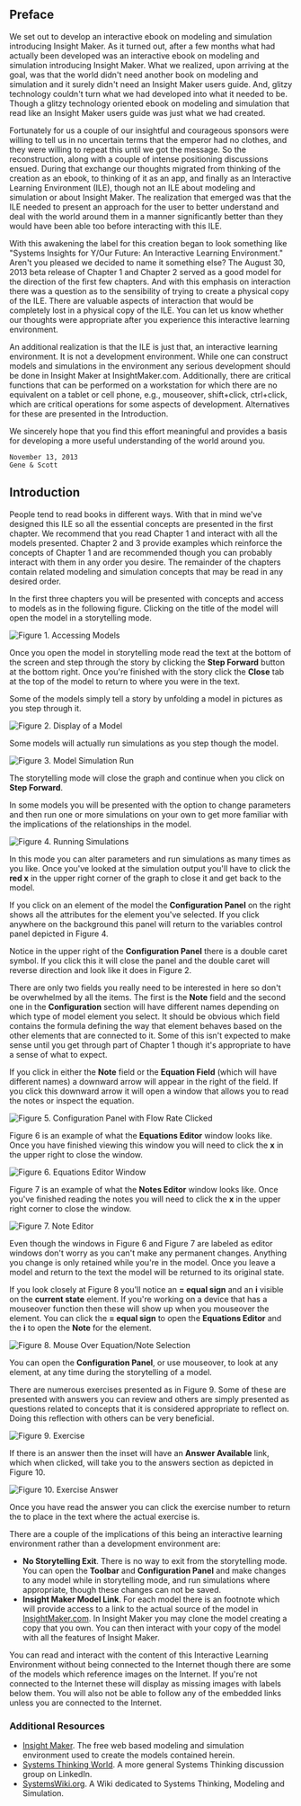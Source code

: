 ## Preface ##

We set out to develop an interactive ebook on modeling and simulation introducing Insight Maker. As it turned out, after a few months what had actually been developed was an interactive ebook on modeling and simulation introducing Insight Maker. What we realized, upon arriving at the goal, was that the world didn't need another book on modeling and simulation and it surely didn't need an Insight Maker users guide. And, glitzy technology couldn't turn what we had developed into what it needed to be. Though a glitzy technology oriented ebook on modeling and simulation that read like an Insight Maker users guide was just what we had created.

Fortunately for us a couple of our insightful and courageous sponsors were willing to tell us in no uncertain terms that the emperor had no clothes, and they were willing to repeat this until we got the message. So the reconstruction, along with a couple of intense positioning discussions ensued. During that exchange our thoughts migrated from thinking of the creation as an ebook, to thinking of it as an app, and finally as an Interactive Learning Environment (ILE), though not an ILE about modeling and simulation or about Insight Maker. The realization that emerged was that the ILE needed to present an approach for the user to better understand and deal with the world around them in a manner significantly better than they would have been able too before interacting with this ILE.

With this awakening the label for this creation began to look something like "Systems Insights for Y/Our Future: An Interactive Learning Environment." Aren't you pleased we decided to name it something else? The August 30, 2013 beta release of Chapter 1 and Chapter 2 served as a good model for the direction of the first few chapters. And with this emphasis on interaction there was a question as to the sensibility of trying to create a physical copy of the ILE. There are valuable aspects of interaction that would be completely lost in a physical copy of the ILE. You can let us know whether our thoughts were appropriate after you experience this interactive learning environment.

An additional realization is that the ILE is just that, an interactive learning environment. It is not a development environment. While one can construct models and simulations in the environment any serious development should be done in Insight Maker at InsightMaker.com. Additionally, there are critical functions that can be performed on a workstation for which there are no equivalent on a tablet or cell phone, e.g., mouseover, shift+click, ctrl+click, which are critical operations for some  aspects of development. Alternatives for these are presented in the Introduction.

We sincerely hope that you find this effort meaningful and provides a basis for developing a more useful understanding of the world around you.

~~~~~
November 13, 2013
Gene & Scott
~~~~~

## Introduction ##

People tend to read books in different ways. With that in mind we've designed this ILE so all the essential concepts are presented in the first chapter. We recommend that you read Chapter 1 and interact with all the models presented. Chapter 2 and 3 provide examples which reinforce the concepts of Chapter 1 and are recommended though you can probably interact with them in any order you desire. The remainder of the chapters contain related modeling and simulation concepts that may be read in any desired order.

In the first three chapters you will be presented with concepts and access to models as in the following figure. Clicking on the title of the model will open the model in a storytelling mode.

![Figure 1. Accessing Models](00-intro-01.png)

Once you open the model in storytelling mode read the text at the bottom of the screen and step through the story by clicking the **Step Forward** button at the bottom right. Once you're finished with the story click the **Close** tab at the top of the model to return to where you were in the text.

Some of the models simply tell a story by unfolding a model in pictures as you step through it.

![Figure 2. Display of a Model](00-intro-02.png)

Some models will actually run simulations as you step though the model. 

![Figure 3. Model Simulation Run](00-intro-03.png)

The storytelling mode will close the graph and continue when you click on **Step Forward**.

In some models you will be presented with the option to change parameters and then run one or more simulations on your own to get more familiar with the implications of the relationships in the model.

![Figure 4. Running Simulations](00-intro-04.png)

In this mode you can alter parameters and run simulations as many times as you like. Once you've looked at the simulation output you'll have to click the **red x** in the upper right corner of the graph to close it and get back to the model.

If you click on an element of the model the **Configuration Panel** on the right shows all the attributes for the element you've selected. If you click anywhere on the background this panel will return to the variables control panel depicted in Figure 4.

Notice in the upper right of the **Configuration Panel** there is a double caret symbol. If you click this it will close the panel and the double caret will reverse direction and look like it does in Figure 2.

There are only two fields you really need to be interested in here so don't be overwhelmed by all the items. The first is the **Note** field and the second one in the **Configuration** section will have different names depending on which type of model element you select. It should be obvious which field contains the formula defining the way that element behaves based on the other elements that are connected to it. Some of this isn't expected to make sense until you get through part of Chapter 1 though it's appropriate to have a sense of what to expect.

If you click in either the **Note** field or the **Equation Field** (which will have different names) a downward arrow will appear in the right of the field. If you click this downward arrow it will open a window that allows you to read the notes or inspect the equation.

![Figure 5. Configuration Panel with Flow Rate Clicked](00-intro-05.png)

Figure 6 is an example of what the **Equations Editor** window looks like. Once you have finished viewing this window you will need to click the **x** in the upper right to close the window.

![Figure 6. Equations Editor Window](00-intro-06.png)

Figure 7 is an example of what the **Notes Editor** window looks like. Once you've finished reading the notes you will need to click the **x** in the upper right corner to close the window.

![Figure 7. Note Editor](00-intro-07.png)

Even though the windows in Figure 6 and Figure 7 are labeled as editor windows don't worry as you can't make any permanent changes. Anything you change is only retained while you're in the model. Once you leave a model and return to the text the model will be returned to its original state.

If you look closely at Figure 8 you'll notice an **= equal sign** and an **i** visible on the **current state** element. If you're working on a device that has a mouseover function then these will show up when you mouseover the element. You can click the **= equal sign** to open the **Equations Editor** and the **i** to open the **Note** for the element.

![Figure 8. Mouse Over Equation/Note Selection](00-intro-08.png)

You can open the **Configuration Panel**, or use mouseover, to look at any element, at any time during the storytelling of a model.

There are numerous exercises presented as in Figure 9. Some of these are presented with answers you can review and others are simply presented as questions related to concepts that it is considered appropriate to reflect on. Doing this reflection with others can be very beneficial.

![Figure 9. Exercise](00-intro-09.png)

If there is an answer then the inset will have an **Answer Available** link, which when clicked, will take you to the answers section as depicted in Figure 10.

![Figure 10. Exercise Answer](00-intro-10.png)

Once you have read the answer you can click the exercise number to return the to place in the text where the actual exercise is.

There are a couple of the implications of this being an interactive learning environment rather than a development environment are:

- **No Storytelling Exit**. There is no way to exit from the storytelling mode. You can open the **Toolbar** and **Configuration Panel** and make changes to any model while in storytelling mode, and run simulations where appropriate, though these changes can not be saved.
- **Insight Maker Model Link**. For each model there is an footnote which will provide access to a link to the actual source of the model in [InsightMaker.com](http://insightmaker.com/). In Insight Maker you may clone the model creating a copy that you own. You can then interact with your copy of the model with all the features of Insight Maker.

You can read and interact with the content of this Interactive Learning Environment without being connected to the Internet though there are some of the models which reference images on the Internet. If you're not connected to the Internet these will display as missing images with labels below them. You will also not be able to follow any of the embedded links unless you are connected to the Internet.

### Additional Resources ###

- [Insight Maker](http://insightmaker.com/). The free web based modeling and simulation environment used to create the models contained herein.
- [Systems Thinking World](http://www.linkedin.com/groups/Systems-Thinking-World-2639211). A more general Systems Thinking discussion group on LinkedIn.
- [SystemsWiki.org](http://www.systemswiki.org/). A Wiki dedicated to Systems Thinking, Modeling and Simulation.